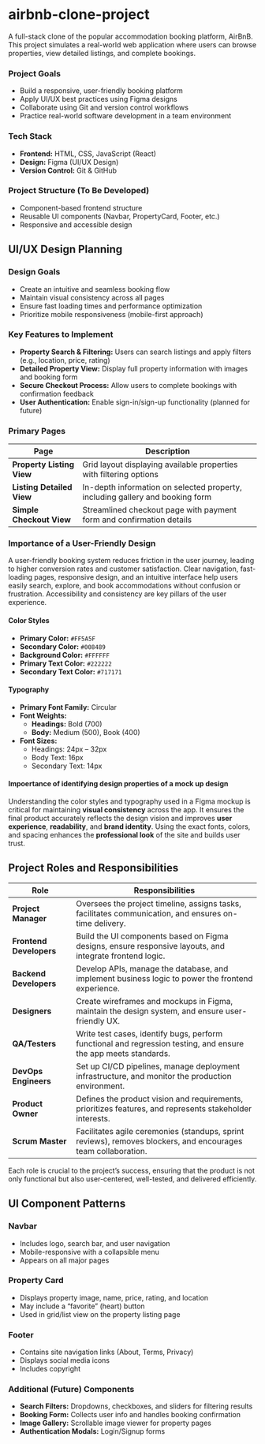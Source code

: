 # airbnb-clone-project

A full-stack clone of the popular accommodation booking platform, AirBnB. This project simulates a real-world web application where users can browse properties, view detailed listings, and complete bookings.

### Project Goals
- Build a responsive, user-friendly booking platform
- Apply UI/UX best practices using Figma designs
- Collaborate using Git and version control workflows
- Practice real-world software development in a team environment

### Tech Stack
- **Frontend:** HTML, CSS, JavaScript (React)
- **Design:** Figma (UI/UX Design)
- **Version Control:** Git & GitHub

### Project Structure (To Be Developed)
- Component-based frontend structure
- Reusable UI components (Navbar, PropertyCard, Footer, etc.)
- Responsive and accessible design


## UI/UX Design Planning

### Design Goals
- Create an intuitive and seamless booking flow
- Maintain visual consistency across all pages
- Ensure fast loading times and performance optimization
- Prioritize mobile responsiveness (mobile-first approach)

### Key Features to Implement
- **Property Search & Filtering:** Users can search listings and apply filters (e.g., location, price, rating)
- **Detailed Property View:** Display full property information with images and booking form
- **Secure Checkout Process:** Allow users to complete bookings with confirmation feedback
- **User Authentication:** Enable sign-in/sign-up functionality (planned for future)

### Primary Pages

| Page                  | Description                                                                 |
|------------------------|------------------------------------------------------------------------------|
| **Property Listing View** | Grid layout displaying available properties with filtering options          |
| **Listing Detailed View** | In-depth information on selected property, including gallery and booking form |
| **Simple Checkout View**  | Streamlined checkout page with payment form and confirmation details         |

### Importance of a User-Friendly Design
A user-friendly booking system reduces friction in the user journey, leading to higher conversion rates and customer satisfaction. Clear navigation, fast-loading pages, responsive design, and an intuitive interface help users easily search, explore, and book accommodations without confusion or frustration. Accessibility and consistency are key pillars of the user experience.

#### Color Styles
- **Primary Color:** `#FF5A5F`
- **Secondary Color:** `#008489`
- **Background Color:** `#FFFFFF`
- **Primary Text Color:** `#222222`
- **Secondary Text Color:** `#717171`

#### Typography
- **Primary Font Family:** Circular
- **Font Weights:**
  - **Headings:** Bold (700)
  - **Body:** Medium (500), Book (400)
- **Font Sizes:**
  - Headings: 24px – 32px
  - Body Text: 16px
  - Secondary Text: 14px

#### Impoertance of identifying design properties of a mock up design
Understanding the color styles and typography used in a Figma mockup is critical for maintaining **visual consistency** across the app. It ensures the final product accurately reflects the design vision and improves **user experience**, **readability**, and **brand identity**. Using the exact fonts, colors, and spacing enhances the **professional look** of the site and builds user trust.


## Project Roles and Responsibilities

| **Role**              | **Responsibilities**                                                                                      |
|------------------------|------------------------------------------------------------------------------------------------------------|
| **Project Manager**    | Oversees the project timeline, assigns tasks, facilitates communication, and ensures on-time delivery.    |
| **Frontend Developers**| Build the UI components based on Figma designs, ensure responsive layouts, and integrate frontend logic.   |
| **Backend Developers** | Develop APIs, manage the database, and implement business logic to power the frontend experience.          |
| **Designers**          | Create wireframes and mockups in Figma, maintain the design system, and ensure user-friendly UX.           |
| **QA/Testers**         | Write test cases, identify bugs, perform functional and regression testing, and ensure the app meets standards. |
| **DevOps Engineers**   | Set up CI/CD pipelines, manage deployment infrastructure, and monitor the production environment.           |
| **Product Owner**      | Defines the product vision and requirements, prioritizes features, and represents stakeholder interests.   |
| **Scrum Master**       | Facilitates agile ceremonies (standups, sprint reviews), removes blockers, and encourages team collaboration. |

Each role is crucial to the project’s success, ensuring that the product is not only functional but also user-centered, well-tested, and delivered efficiently.


## UI Component Patterns

### Navbar
- Includes logo, search bar, and user navigation
- Mobile-responsive with a collapsible menu
- Appears on all major pages

### Property Card
- Displays property image, name, price, rating, and location
- May include a “favorite” (heart) button
- Used in grid/list view on the property listing page

### Footer
- Contains site navigation links (About, Terms, Privacy)
- Displays social media icons
- Includes copyright

### Additional (Future) Components
- **Search Filters:** Dropdowns, checkboxes, and sliders for filtering results
- **Booking Form:** Collects user info and handles booking confirmation
- **Image Gallery:** Scrollable image viewer for property pages
- **Authentication Modals:** Login/Signup forms
